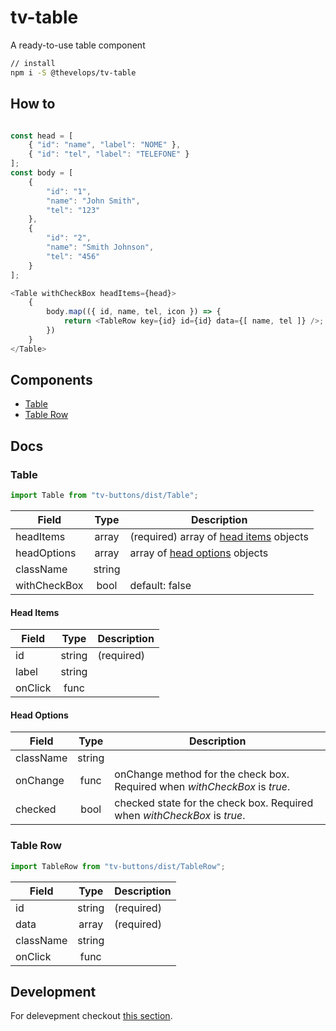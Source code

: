 # tv-table

A ready-to-use table component

```bash
// install
npm i -S @thevelops/tv-table
```
## How to
```javascript

const head = [
    { "id": "name", "label": "NOME" },
    { "id": "tel", "label": "TELEFONE" }
];
const body = [
    {
        "id": "1",
        "name": "John Smith",
        "tel": "123"
    },
    {
        "id": "2",
        "name": "Smith Johnson",
        "tel": "456"
    }
];

<Table withCheckBox headItems={head}>
    {
        body.map(({ id, name, tel, icon }) => {
            return <TableRow key={id} id={id} data={[ name, tel ]} />;
        })
    }
</Table>
```


## Components
- [Table](#table)
- [Table Row](#table-row)

## Docs
### Table
```javascript
import Table from "tv-buttons/dist/Table";
```

**Field** | **Type** | **Description**
--- | :---: | ---
headItems | array | (required) array of [head items](head-items) objects
headOptions | array | array of [head options](head-options) objects
className | string |
withCheckBox | bool | default: false

#### Head Items

**Field** | **Type** | **Description**
--- | :---: | ---
id | string | (required)
label | string |
onClick | func |

#### Head Options

**Field** | **Type** | **Description**
--- | :---: | ---
className | string |
onChange | func | onChange method for the check box. Required when _withCheckBox_ is _true_.
checked | bool | checked state for the check box. Required when _withCheckBox_ is _true_.

### Table Row
```javascript
import TableRow from "tv-buttons/dist/TableRow";
```

**Field** | **Type** | **Description**
--- | :---: | ---
id | string | (required)
data | array | (required)
className | string |
onClick | func |

## Development
For delevepment checkout [this section](https://github.com/shareThevelopment/tv-handbook/Development).